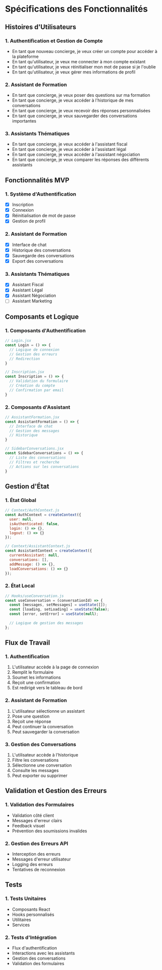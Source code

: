 # Spécifications des Fonctionnalités

## Histoires d'Utilisateurs

### 1. Authentification et Gestion de Compte
- En tant que nouveau concierge, je veux créer un compte pour accéder à la plateforme
- En tant qu'utilisateur, je veux me connecter à mon compte existant
- En tant qu'utilisateur, je veux réinitialiser mon mot de passe si je l'oublie
- En tant qu'utilisateur, je veux gérer mes informations de profil

### 2. Assistant de Formation
- En tant que concierge, je veux poser des questions sur ma formation
- En tant que concierge, je veux accéder à l'historique de mes conversations
- En tant que concierge, je veux recevoir des réponses personnalisées
- En tant que concierge, je veux sauvegarder des conversations importantes

### 3. Assistants Thématiques
- En tant que concierge, je veux accéder à l'assistant fiscal
- En tant que concierge, je veux accéder à l'assistant légal
- En tant que concierge, je veux accéder à l'assistant négociation
- En tant que concierge, je veux comparer les réponses des différents assistants

## Fonctionnalités MVP

### 1. Système d'Authentification
- [x] Inscription
- [x] Connexion
- [x] Réinitialisation de mot de passe
- [x] Gestion de profil

### 2. Assistant de Formation
- [x] Interface de chat
- [x] Historique des conversations
- [x] Sauvegarde des conversations
- [x] Export des conversations

### 3. Assistants Thématiques
- [x] Assistant Fiscal
- [x] Assistant Légal
- [x] Assistant Négociation
- [ ] Assistant Marketing

## Composants et Logique

### 1. Composants d'Authentification
```jsx
// Login.jsx
const Login = () => {
  // Logique de connexion
  // Gestion des erreurs
  // Redirection
}

// Inscription.jsx
const Inscription = () => {
  // Validation du formulaire
  // Création du compte
  // Confirmation par email
}
```

### 2. Composants d'Assistant
```jsx
// AssistantFormation.jsx
const AssistantFormation = () => {
  // Interface de chat
  // Gestion des messages
  // Historique
}

// SidebarConversations.jsx
const SidebarConversations = () => {
  // Liste des conversations
  // Filtres et recherche
  // Actions sur les conversations
}
```

## Gestion d'État

### 1. État Global
```javascript
// Context/AuthContext.js
const AuthContext = createContext({
  user: null,
  isAuthenticated: false,
  login: () => {},
  logout: () => {}
});

// Context/AssistantContext.js
const AssistantContext = createContext({
  currentAssistant: null,
  conversations: [],
  addMessage: () => {},
  loadConversations: () => {}
});
```

### 2. État Local
```javascript
// Hooks/useConversation.js
const useConversation = (conversationId) => {
  const [messages, setMessages] = useState([]);
  const [loading, setLoading] = useState(false);
  const [error, setError] = useState(null);
  
  // Logique de gestion des messages
};
```

## Flux de Travail

### 1. Authentification
1. L'utilisateur accède à la page de connexion
2. Remplit le formulaire
3. Soumet les informations
4. Reçoit une confirmation
5. Est redirigé vers le tableau de bord

### 2. Assistant de Formation
1. L'utilisateur sélectionne un assistant
2. Pose une question
3. Reçoit une réponse
4. Peut continuer la conversation
5. Peut sauvegarder la conversation

### 3. Gestion des Conversations
1. L'utilisateur accède à l'historique
2. Filtre les conversations
3. Sélectionne une conversation
4. Consulte les messages
5. Peut exporter ou supprimer

## Validation et Gestion des Erreurs

### 1. Validation des Formulaires
- Validation côté client
- Messages d'erreur clairs
- Feedback visuel
- Prévention des soumissions invalides

### 2. Gestion des Erreurs API
- Interception des erreurs
- Messages d'erreur utilisateur
- Logging des erreurs
- Tentatives de reconnexion

## Tests

### 1. Tests Unitaires
- Composants React
- Hooks personnalisés
- Utilitaires
- Services

### 2. Tests d'Intégration
- Flux d'authentification
- Interactions avec les assistants
- Gestion des conversations
- Validation des formulaires 